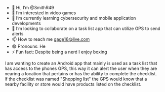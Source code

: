 - 👋 Hi, I’m @SmithR49
- 👀 I’m interested in video games
- 🌱 I’m currently learning cybersecurity and mobile application developments
- 💞️ I’m looking to collaborate on a task list app that can utilize GPS to send alerts
- 📫 How to reach me gage16@live.com
- 😄 Pronouns: He
- ⚡ Fun fact: Despite being a nerd I enjoy boxing 

<!---
SmithR49/SmithR49 is a ✨ special ✨ repository because its `README.md` (this file) appears on your GitHub profile.
You can click the Preview link to take a look at your changes.
--->

I am wanting to create an Android app that mainly is used as a task list that has access to the phones GPS, this way it can alert the user when they are nearing a location that pertains or has the ability to complete the checklist.
If the checklist was named "Shopping list" the GPS would know that a nearby facility or store would have products listed on the checklist.
